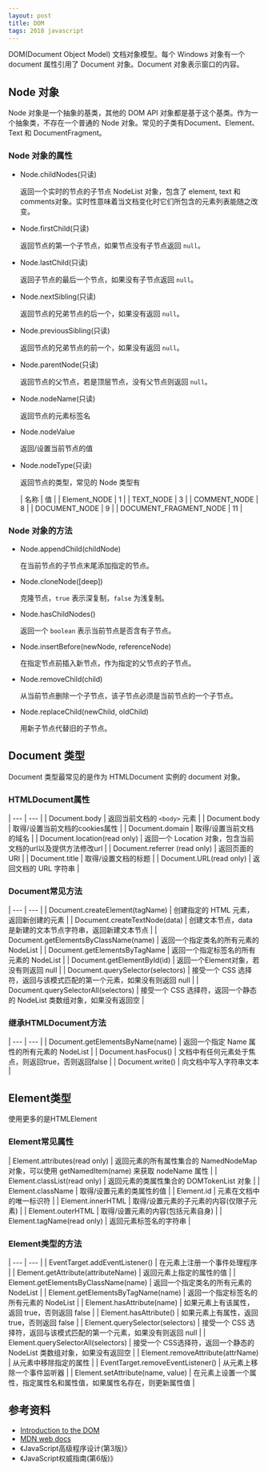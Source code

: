 ```yaml
---
layout: post
title: DOM
tags: 2018 javascript
---
```

DOM(Document Object Model) 文档对象模型。每个 Windows 对象有一个 document 属性引用了 Document 对象。Document 对象表示窗口的内容。

## Node 对象

Node 对象是一个抽象的基类，其他的 DOM API 对象都是基于这个基类。作为一个抽象类，不存在一个普通的 Node 对象。常见的子类有Document、Element、Text 和 DocumentFragment。

### Node 对象的属性

- Node.childNodes(只读)

  返回一个实时的节点的子节点 NodeList 对象，包含了 element, text 和 comments对象。实时性意味着当文档变化时它们所包含的元素列表能随之改变。

- Node.firstChild(只读)

  返回节点的第一个子节点，如果节点没有子节点返回 `null`。

- Node.lastChild(只读)

  返回子节点的最后一个节点，如果没有子节点返回 `null`。

- Node.nextSibling(只读)

  返回节点的兄弟节点的后一个，如果没有返回 `null`。

- Node.previousSibling(只读)

  返回节点的兄弟节点的前一个，如果没有返回 `null`。

- Node.parentNode(只读)

  返回节点的父节点，若是顶层节点，没有父节点则返回 `null`。

- Node.nodeName(只读)

  返回节点的元素标签名

- Node.nodeValue

  返回/设置当前节点的值

- Node.nodeType(只读)

  返回节点的类型，常见的 Node 类型有

  | 名称 | 值 |
  | Element_NODE | 1 |
  | TEXT_NODE | 3 |
  | COMMENT_NODE | 8 |
  | DOCUMENT_NODE | 9 |
  | DOCUMENT_FRAGMENT_NODE | 11 |

### Node 对象的方法

- Node.appendChild(childNode)

  在当前节点的子节点末尾添加指定的节点。

- Node.cloneNode([deep])

  克隆节点，`true` 表示深复制，`false` 为浅复制。

- Node.hasChildNodes()

  返回一个 `boolean` 表示当前节点是否含有子节点。

- Node.insertBefore(newNode, referenceNode)

   在指定节点前插入新节点，作为指定的父节点的子节点。

- Node.removeChild(child)

  从当前节点删除一个子节点，该子节点必须是当前节点的一个子节点。

- Node.replaceChild(newChild, oldChild)

  用新子节点代替旧的子节点。

## Document 类型

Document 类型最常见的是作为 HTMLDocument 实例的 document 对象。

### HTMLDocument属性

| --- | --- |
| Document.body | 返回当前文档的 `<body>` 元素 |
| Document.body | 取得/设置当前文档的cookies属性 |
| Document.domain | 取得/设置当前文档的域名 |
| Document.location(read only) | 返回一个 Location 对象，包含当前文档的url以及提供方法修改url |
| Document.referrer (read only) | 返回页面的 URI |
| Document.title | 取得/设置文档的标题 |
| Document.URL(read only) | 返回文档的 URL 字符串 |

### Document常见方法

| --- | --- |
| Document.createElement(tagName) | 创建指定的 HTML 元素，返回新创建的元素 |
| Document.createTextNode(data) | 创建文本节点，data 是新建的文本节点字符串，返回新建文本节点 |
| Document.getElementsByClassName(name) | 返回一个指定类名的所有元素的 NodeList |
| Document.getElementsByTagName | 返回一个指定标签名的所有元素的 NodeList |
| Document.getElementById(id) | 返回一个Element对象，若没有则返回 null |
| Document.querySelector(selectors) | 接受一个 CSS 选择符，返回与该模式匹配的第一个元素，如果没有则返回 null |
| Document.querySelectorAll(selectors) | 接受一个 CSS 选择符，返回一个静态的 NodeList 类数组对象，如果没有返回空 |

### 继承HTMLDocument方法

| --- | --- |
| Document.getElementsByName(name) | 返回一个指定 Name 属性的所有元素的 NodeList |
| Document.hasFocus() | 文档中有任何元素处于焦点，则返回true，否则返回false |
| Document.write() | 向文档中写入字符串文本 |

## Element类型

使用更多的是HTMLElement

### Element常见属性

| Element.attributes(read only) | 返回元素的所有属性集合的 NamedNodeMap 对象，可以使用 getNamedItem(name) 来获取 nodeName 属性 |
| Element.classList(read only) | 返回元素的类属性集合的 DOMTokenList 对象 |
| Element.className | 取得/设置元素的类属性的值 |
| Element.id | 元素在文档中的唯一标识符 |
| Element.innerHTML | 取得/设置元素的子元素的内容(仅限子元素) |
| Element.outerHTML | 取得/设置元素的内容(包括元素自身) |
| Element.tagName(read only) | 返回元素标签名的字符串 |

### Element类型的方法

| --- | --- |
| EventTarget.addEventListener() | 在元素上注册一个事件处理程序 |
| Element.getAttribute(attributeName) | 返回元素上指定的属性的值 |
| Element.getElementsByClassName(name) | 返回一个指定类名的所有元素的 NodeList |
| Element.getElementsByTagName(name) | 返回一个指定标签名的所有元素的 NodeList |
| Element.hasAttribute(name) | 如果元素上有该属性，返回 true，否则返回 false |
| Element.hasAttribute() | 如果元素上有属性，返回 true，否则返回 false |
| Element.querySelector(selectors) | 接受一个 CSS 选择符，返回与该模式匹配的第一个元素，如果没有则返回 null |
| Element.querySelectorAll(selectors) | 接受一个 CSS选择符，返回一个静态的 NodeList 类数组对象，如果没有返回空 |
| Element.removeAttribute(attrName) | 从元素中移除指定的属性 |
| EventTarget.removeEventListener() | 从元素上移除一个事件监听器 |
| Element.setAttribute(name, value) | 在元素上设置一个属性，指定属性名和属性值，如果属性名存在，则更新属性值 |

## 参考资料

- [Introduction to the DOM](https://developer.mozilla.org/en-US/docs/Web/API/Document_Object_Model/Introduction)
- [MDN web docs](https://developer.mozilla.org/en-US/docs/Web/API/Document_Object_Model)
- 《JavaScript高级程序设计(第3版)》
- 《JavaScript权威指南(第6版)》
